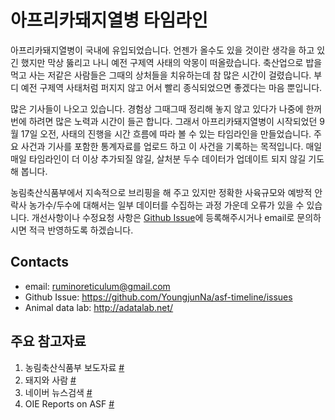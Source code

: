 # 아프리카돼지열병 타임라인

아프리카돼지열병이 국내에 유입되었습니다. 언젠가 올수도 있을 것이란 생각을 하고 있긴 했지만 막상 뚫리고 나니 예전 구제역 사태의 악몽이 떠올랐습니다. 축산업으로 밥을 먹고 사는 저같은 사람들은 그때의 상처들을 치유하는데 참 많은 시간이 걸렸습니다. 부디 예전 구제역 사태처럼 퍼지지 않고 어서 빨리 종식되었으면 좋겠다는 마음 뿐입니다.

많은 기사들이 나오고 있습니다. 경험상 그때그때 정리해 놓지 않고 있다가 나중에 한꺼번에 하려면 많은 노력과 시간이 들곤 합니다. 그래서 아프리카돼지열병이 시작되었던 9월 17일 오전, 사태의 진행을 시간 흐름에 따라 볼 수 있는 타임라인을 만들었습니다. 주요 사건과 기사를 포함한 통계자료를 업로드 하고 이 사건을 기록하는 목적입니다. 매일매일 타임라인이 더 이상 추가되질 않길, 살처분 두수 데이터가 업데이트 되지 않길 기도해 봅니다.

농림축산식품부에서 지속적으로 브리핑을 해 주고 있지만 정확한 사육규모와 예방적 안락사 농가수/두수에 대해서는 일부 데이터를 수집하는 과정 가운데 오류가 있을 수 있습니다. 개선사항이나 수정요청 사항은 [Github Issue](https://github.com/YoungjunNa/asf-timeline/issues)에 등록해주시거나 email로 문의하시면 적극 반영하도록 하겠습니다.

## Contacts
- email: ruminoreticulum@gmail.com
- Github Issue: https://github.com/YoungjunNa/asf-timeline/issues
- Animal data lab: http://adatalab.net/

## 주요 참고자료

1. 농림축산식품부 보도자료 [#](http://www.mafra.go.kr/FMD-AI/2095/subview.do)
2. 돼지와 사람 [#](http://www.pigpeople.net/news/article.html?no=7260)
3. 네이버 뉴스검색 [#](https://search.naver.com/search.naver?where=news&query=%EC%95%84%ED%94%84%EB%A6%AC%EC%B9%B4%20%EB%8F%BC%EC%A7%80%EC%97%B4%EB%B3%91&sm=tab_srt&sort=1&photo=0&field=0&reporter_article=&pd=0&ds=&de=&docid=&nso=so%3Add%2Cp%3Aall%2Ca%3Aall&mynews=0&refresh_start=0&related=0)
4. OIE Reports on ASF [#](https://www.oie.int/en/animal-health-in-the-world/animal-diseases/african-swine-fever/)